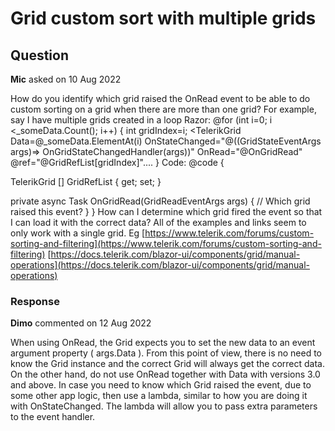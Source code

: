 # Grid custom sort with multiple grids

## Question

**Mic** asked on 10 Aug 2022

How do you identify which grid raised the OnRead event to be able to do custom sorting on a grid when there are more than one grid? For example, say I have multiple grids created in a loop Razor: @for (int i=0; i <_someData.Count(); i++)
{
int gridIndex=i; <TelerikGrid Data=@_someData.ElementAt(i) OnStateChanged="@((GridStateEventArgs<SomeData> args)=> OnGridStateChangedHandler(args))" OnRead="@OnGridRead" @ref="@GridRefList[gridIndex]".... } Code: @code {

TelerikGrid <SomeData> [] GridRefList { get; set; }

private async Task OnGridRead(GridReadEventArgs args)
{
// Which grid raised this event?
}
} How can I determine which grid fired the event so that I can load it with the correct data? All of the examples and links seem to only work with a single grid. Eg [https://www.telerik.com/forums/custom-sorting-and-filtering](https://www.telerik.com/forums/custom-sorting-and-filtering) [https://docs.telerik.com/blazor-ui/components/grid/manual-operations](https://docs.telerik.com/blazor-ui/components/grid/manual-operations)

### Response

**Dimo** commented on 12 Aug 2022

When using OnRead, the Grid expects you to set the new data to an event argument property ( args.Data ). From this point of view, there is no need to know the Grid instance and the correct Grid will always get the correct data. On the other hand, do not use OnRead together with Data with versions 3.0 and above. In case you need to know which Grid raised the event, due to some other app logic, then use a lambda, similar to how you are doing it with OnStateChanged. The lambda will allow you to pass extra parameters to the event handler.
